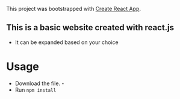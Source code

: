 This project was bootstrapped with [Create React App](https://github.com/facebookincubator/create-react-app).

## This is a basic website created with react.js
- It can be expanded based on your choice

# Usage 
- Download the file. -
- Run ``` npm install ```

